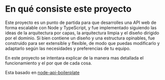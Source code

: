 # En qué consiste este proyecto
Este proyecto es un punto de partida para que desarrolles una API web de forma escalable con Node y TypeScript, y fue implementado siguiendo las ideas de la arquitectura por capas, la arquitectura limpia y el diseño dirigido por el dominio. Si bien contiene un diseño y una estructura opinables, fue construido para ser extensible y flexible, de modo que puedas modificarlo y adaptarlo según las necesidades y preferencias de tu equipo.

En este proyecto se intentara explicar de la manera mas detallada el funcionamiento y el por que de cada cosa.

Esta basado en [node-api-boilerplate](https://github.com/talyssonoc/node-api-boilerplate)
